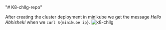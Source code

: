 "# K8-chllg-repo" 


After creating the cluster deployment in minikube we get the message *Hello Abhishek!* when we ``` curl ${minikube ip} ```.
![k8-chllg](https://user-images.githubusercontent.com/64806938/185576292-55d12a56-9fa6-466e-a5bc-39d4212d451d.jpg)
